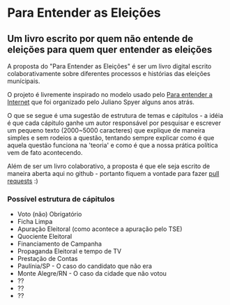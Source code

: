 # Para Entender as Eleições
## Um livro escrito por quem não entende de eleições para quem quer entender as eleições

A proposta do "Para Entender as Eleições" é ser um livro digital escrito colaborativamente sobre diferentes processos e histórias das eleições munícipais.

O projeto é livremente inspirado no modelo usado pelo [Para entender a Internet](http://www.slideshare.net/menoya/para-entender-a-internet-1174803) que foi organizado pelo Juliano Spyer alguns anos atrás.

O que se segue é uma sugestão de estrutura de temas e cápitulos - a idéia é que cada cápitulo ganhe um autor responsável por pesquisar e escrever um pequeno texto (2000~5000 caracteres) que explique de maneira simples e sem rodeios a questão, tentando sempre explicar como é que aquela questão funciona na 'teoria' e como é que a nossa prática política vem de fato acontecendo.

Além de ser um livro colaborativo, a proposta é que ele seja escrito de maneira aberta aqui no github - portanto fiquem a vontade para fazer [pull requests](https://help.github.com/articles/using-pull-requests) :)

### Possível estrutura de cápitulos
* Voto (não) Obrigatório
* Ficha Limpa
* Apuração Eleitoral (como acontece a apuração pelo TSE)
* Quociente Eleitoral
* Financiamento de Campanha
* Propaganda Eleitoral e tempo de TV
* Prestação de Contas
* Paulínia/SP - O caso do candidato que não era
* Monte Alegre/RN - O caso da cidade que não votou
* ??
* ??
* ??